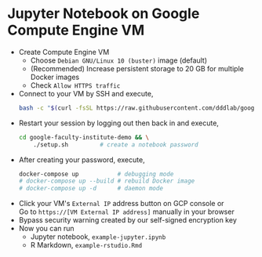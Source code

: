 # Jupyter Notebook on Google Compute Engine VM

* Create Compute Engine VM  
  * Choose `Debian GNU/Linux 10 (buster)` image (default)
  * (Recommended) Increase persistent storage to 20 GB for multiple Docker images
  * Check `Allow HTTPS traffic`
* Connect to your VM by SSH and execute,
  ```bash
  bash -c "$(curl -fsSL https://raw.githubusercontent.com/dddlab/google-faculty-institute-demo/master/setup.sh)"
  ```
* Restart your session by logging out then back in and execute,
  ```bash
  cd google-faculty-institute-demo && \
      ./setup.sh         # create a notebook password
  ```
* After creating your password, execute,
  ```bash
  docker-compose up           # debugging mode
  # docker-compose up --build # rebuild Docker image
  # docker-compose up -d      # daemon mode
  ```
* Click your VM's `External IP` address button on GCP console or  
  Go to `https://[VM External IP address]` manually in your browser
* Bypass security warning created by our self-signed encryption key
* Now you can run 
  * Jupyter notebook, `example-jupyter.ipynb`
  * R Markdown, `example-rstudio.Rmd`

